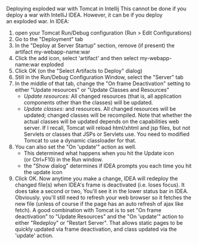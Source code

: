 Deploying exploded war with Tomcat in Intellij
This cannot be done if you deploy a war with IntelliJ IDEA. However, it can be if you deploy an exploded war. In IDEA:
1. open your Tomcat Run/Debug configuration (Run > Edit Configurations)
2. Go to the "Deployment" tab
3. In the "Deploy at Server Startup" section, remove (if present) the artifact my-webapp-name:war
4. Click the add icon, select 'artifact' and then select my-webapp-name:war exploded
5. Click OK (on the "Select Artifacts to Deploy" dialog)
6. Still in the Run/Debug Configuration Window, select the "Server" tab
7. In the middle of that tab, change the "On frame Deactivation" setting to either "Update resources" or "Update Classes and Resources"
    * _Update resources:_ All changed resources (that is, all application components other than the classes) will be updated.
    * _Update classes:_ and resources. All changed resources will be updated; changed classes will be recompiled. Note that whether the actual classes will be updated depends on the capabilities web server. If I recall, Tomcat will reload html/xhtml and jsp files, but not Servlets or classes that JSPs or Servlets use. You need to modified Tomcat to use a dynamic classloader for that.
8. You can also set the "On 'update'" action as well.
    * This determined what happens when you hit the Update icon (or Ctrl+F10) in the Run window.
    * the "Show dialog" determines if IDEA prompts you each time you hit the update icon
9. Click OK.
Now anytime you make a change, IDEA will redeploy the changed file(s) when IDEA's frame is deactivated (i.e. loses focus). It does take a second or two, You'll see it in the lower status bar in IDEA. Obviously. you'll still need to refresh your web browser so it fetches the new file (unless of course if the page has an auto refresh of ajax like fetch).
A good combination with Tomcat is to set "On frame deactivation" to "Update Resources" and the "On 'update'" action to either "Redeploy" or "Restart Server". That allows static pages to be quickly updated via frame deactivation, and class updated via the 'update' action.
